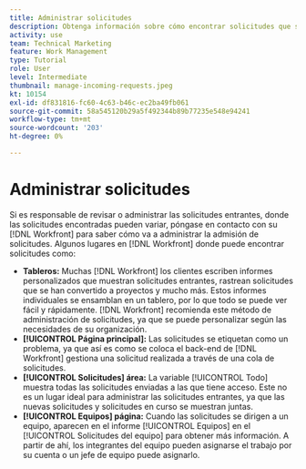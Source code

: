 ```yaml
---
title: Administrar solicitudes
description: Obtenga información sobre cómo encontrar solicitudes que se han enviado mediante tableros, [!UICONTROL Página principal], el [!UICONTROL Solicitudes] o [!UICONTROL Equipos] en [!DNL  Workfront].
activity: use
team: Technical Marketing
feature: Work Management
type: Tutorial
role: User
level: Intermediate
thumbnail: manage-incoming-requests.jpeg
kt: 10154
exl-id: df831816-fc60-4c63-b46c-ec2ba49fb061
source-git-commit: 58a545120b29a5f492344b89b77235e548e94241
workflow-type: tm+mt
source-wordcount: '203'
ht-degree: 0%

---
```


# Administrar solicitudes

Si es responsable de revisar o administrar las solicitudes entrantes, donde las solicitudes encontradas pueden variar, póngase en contacto con su [!DNL Workfront] para saber cómo va a administrar la admisión de solicitudes. Algunos lugares en [!DNL Workfront] donde puede encontrar solicitudes como:

* **Tableros:** Muchas [!DNL Workfront] los clientes escriben informes personalizados que muestran solicitudes entrantes, rastrean solicitudes que se han convertido a proyectos y mucho más. Estos informes individuales se ensamblan en un tablero, por lo que todo se puede ver fácil y rápidamente. [!DNL Workfront] recomienda este método de administración de solicitudes, ya que se puede personalizar según las necesidades de su organización.
* **[!UICONTROL Página principal]:** Las solicitudes se etiquetan como un problema, ya que así es como se coloca el back-end de [!DNL Workfront] gestiona una solicitud realizada a través de una cola de solicitudes.
* **[!UICONTROL Solicitudes] área:** La variable [!UICONTROL Todo] muestra todas las solicitudes enviadas a las que tiene acceso. Este no es un lugar ideal para administrar las solicitudes entrantes, ya que las nuevas solicitudes y solicitudes en curso se muestran juntas.
* **[!UICONTROL Equipos] página:** Cuando las solicitudes se dirigen a un equipo, aparecen en el informe [!UICONTROL Equipos] en el [!UICONTROL Solicitudes del equipo] para obtener más información. A partir de ahí, los integrantes del equipo pueden asignarse el trabajo por su cuenta o un jefe de equipo puede asignarlo.
